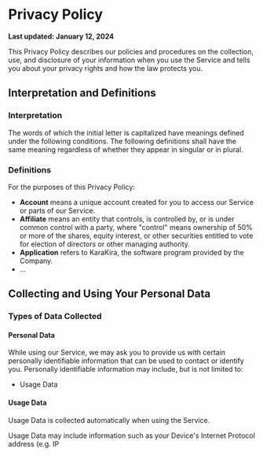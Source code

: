 # Privacy Policy

**Last updated: January 12, 2024**

This Privacy Policy describes our policies and procedures on the collection, use, and disclosure of your information when you use the Service and tells you about your privacy rights and how the law protects you.

## Interpretation and Definitions

### Interpretation
The words of which the initial letter is capitalized have meanings defined under the following conditions. The following definitions shall have the same meaning regardless of whether they appear in singular or in plural.

### Definitions
For the purposes of this Privacy Policy:

- **Account** means a unique account created for you to access our Service or parts of our Service.
- **Affiliate** means an entity that controls, is controlled by, or is under common control with a party, where "control" means ownership of 50% or more of the shares, equity interest, or other securities entitled to vote for election of directors or other managing authority.
- **Application** refers to KaraKira, the software program provided by the Company.
- ...

## Collecting and Using Your Personal Data

### Types of Data Collected

#### Personal Data

While using our Service, we may ask you to provide us with certain personally identifiable information that can be used to contact or identify you. Personally identifiable information may include, but is not limited to:

- Usage Data

#### Usage Data

Usage Data is collected automatically when using the Service.

Usage Data may include information such as your Device's Internet Protocol address (e.g. IP
